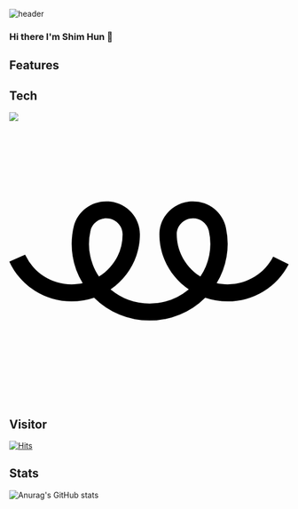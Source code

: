 ![header](https://capsule-render.vercel.app/api?type=Rounded&text=WelcomeToMyHome&color=random)
### Hi there I'm Shim Hun 👋

<!--
**SHIMHUN/SHIMHUN** is a ✨ _special_ ✨ repository because its `README.md` (this file) appears on your GitHub profile.

Here are some ideas to get you started:

- 🔭 I’m currently working on ...
- 🌱 I’m currently learning ...
- 👯 I’m looking to collaborate on ...
- 🤔 I’m looking for help with ...
- 💬 Ask me about ...
- 📫 How to reach me: ...
- 😄 Pronouns: ...
- ⚡ Fun fact: ...
-->

## Features

## Tech
![](https://img.shields.io/badge/Java-007396?style=flat&logo=OpenJDK&logoColor=white")
<svg role="img" viewBox="0 0 24 24" xmlns="http://www.w3.org/2000/svg"><title>Teespring</title><path d="M15.78 8.348c-.77 0-1.396.615-1.396 1.37 0 1.075.406 2.058 1.075 2.813.277.312.598.584.956.807a5 5 0 0 0 .736-3.874c-.005-.029-.013-.058-.02-.087a1.392 1.392 0 0 0-1.35-1.029zm-8.612 3.958c.138.366.317.712.533 1.032.356-.223.678-.495.955-.807a4.221 4.221 0 0 0 1.076-2.813c0-.755-.626-1.37-1.397-1.37-.65 0-1.195.438-1.35 1.029-.006.029-.015.057-.02.086a5.002 5.002 0 0 0 .205 2.843zm15.501-.67L24 12.29a5.873 5.873 0 0 1-5.243 3.18 5.958 5.958 0 0 1-1.926-.32 6.745 6.745 0 0 1-4.774 1.963 6.742 6.742 0 0 1-4.774-1.964 5.943 5.943 0 0 1-1.926.32A5.87 5.87 0 0 1 0 12.054l1.362-.595a4.38 4.38 0 0 0 3.995 2.549c.324 0 .641-.036.946-.102a6.45 6.45 0 0 1-.945-3.367 6.512 6.512 0 0 1 .19-1.554c.328-1.208 1.45-2.098 2.786-2.098l.079.002c.08.002.162.008.242.016 1.444.157 2.565 1.357 2.565 2.814 0 1.958-.999 3.687-2.522 4.724a5.244 5.244 0 0 0 3.36 1.21 5.247 5.247 0 0 0 3.358-1.21c-1.523-1.037-2.522-2.767-2.522-4.724 0-1.458 1.122-2.658 2.564-2.814.08-.008.16-.014.242-.016l.08-.002a2.877 2.877 0 0 1 2.832 2.286 6.478 6.478 0 0 1-.8 4.733c.305.066.62.102.945.102 1.71 0 3.191-.967 3.91-2.372z"/></svg>
## Visitor
[![Hits](https://hits.seeyoufarm.com/api/count/incr/badge.svg?url=https%3A%2F%2Fgithub.com%2FShimhun&count_bg=%2376DB2A&title_bg=%23433434&icon=&icon_color=%23E7E7E7&title=ClickMe&edge_flat=false)](https:/github.com/SHIMHUN)        

## Stats
![Anurag's GitHub stats](https://github-readme-stats.vercel.app/api?username=SHIMHUN&count_private=true&theme=algolia&show_icons=true)
